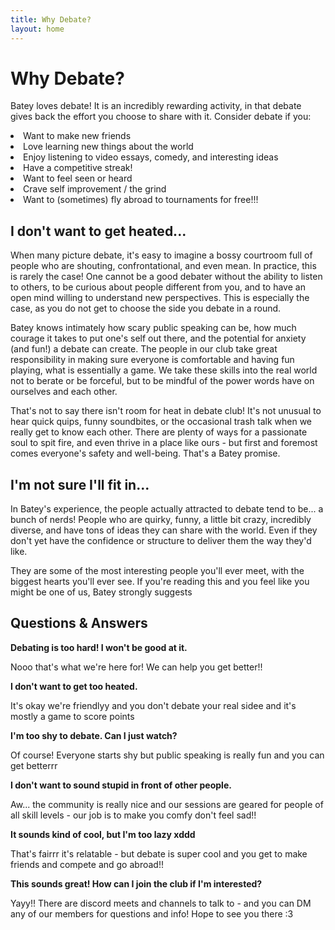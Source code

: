 ```yaml
---
title: Why Debate?
layout: home
---
```


# Why Debate?
Batey loves debate! It is an incredibly rewarding activity, in that debate gives back the effort you choose to share with it. Consider debate if you:

<li>Want to make new friends</li>
<li>Love learning new things about the world</li>
<li>Enjoy listening to video essays, comedy, and interesting ideas</li>
<li>Have a competitive streak!</li>
<li>Want to feel seen or heard</li>
<li>Crave self improvement / the grind</li>
<li>Want to (sometimes) fly abroad to tournaments for free!!!</li>

## I don't want to get heated...
When many picture debate, it's easy to imagine a bossy courtroom full of people who are shouting, confrontational, and even mean. In practice, this is rarely the case! One cannot be a good debater without the ability to listen to others, to be curious about people different from you, and to have an open mind willing to understand new perspectives. This is especially the case, as you do not get to choose the side you debate in a round.

Batey knows intimately how scary public speaking can be, how much courage it takes to put one's self out there, and the potential for anxiety (and fun!) a debate can create. The people in our club take great responsibility in making sure everyone is comfortable and having fun playing, what is essentially a game. We take these skills into the real world not to berate or be forceful, but to be mindful of the power words have on ourselves and each other.

That's not to say there isn't room for heat in debate club! It's not unusual to hear quick quips, funny soundbites, or the occasional trash talk when we really get to know each other. There are plenty of ways for a passionate soul to spit fire, and even thrive in a place like ours - but first and foremost comes everyone's safety and well-being. That's a Batey promise.

## I'm not sure I'll fit in...

In Batey's experience, the people actually attracted to debate tend to be... a bunch of nerds! People who are quirky, funny, a little bit crazy, incredibly diverse, and have tons of ideas they can share with the world. Even if they don't yet have the confidence or structure to deliver them the way they'd like. 

They are some of the most interesting people you'll ever meet, with the biggest hearts you'll ever see. If you're reading this and you feel like you might be one of us, Batey strongly suggests





## Questions & Answers

**Debating is too hard! I won't be good at it.**

Nooo that's what we're here for! We can help you get better!!

**I don't want to get too heated.**

It's okay we're friendlyy and you don't debate your real sidee and it's mostly a game to score points

**I'm too shy to debate. Can I just watch?**

Of course! Everyone starts shy but public speaking is really fun and you can get betterrr

**I don't want to sound stupid in front of other people.**

Aw... the community is really nice and our sessions are geared for people of all skill levels - our job is to make you comfy don't feel sad!!

**It sounds kind of cool, but I'm too lazy xddd**

That's fairrr it's relatable - but debate is super cool and you get to make friends and compete and go abroad!!

**This sounds great! How can I join the club if I'm interested?**

Yayy!! There are discord meets and channels to talk to - and you can DM any of our members for questions and info! Hope to see you there :3
